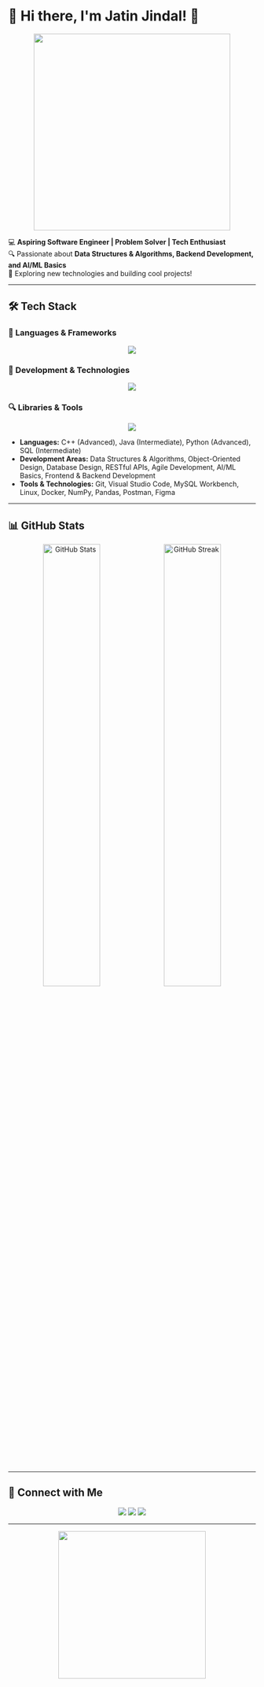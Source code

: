 # 🚀 Hi there, I'm Jatin Jindal! 👋  

<p align="center">
  <img src="https://media.giphy.com/media/qgQUggAC3Pfv687qPC/giphy.gif" width="400px">
</p>

💻 **Aspiring Software Engineer | Problem Solver | Tech Enthusiast**  
🔍 Passionate about **Data Structures & Algorithms, Backend Development, and AI/ML Basics**  
📌 Exploring new technologies and building cool projects!  

---

## 🛠 Tech Stack  
### 🚀 Languages & Frameworks  
<p align="center">
  <img src="https://skillicons.dev/icons?i=cpp,java,python,html,css,javascript,sql" />
</p>

### 🔧 Development & Technologies  
<p align="center">
  <img src="https://skillicons.dev/icons?i=git,linux,docker,vscode,github,postman,figma,bootstrap,mysql" />
</p>

### 🔍 Libraries & Tools  
<p align="center">
  <img src="https://skillicons.dev/icons?i=numpy,pandas" />
</p>

- **Languages:** C++ (Advanced), Java (Intermediate), Python (Advanced), SQL (Intermediate)  
- **Development Areas:** Data Structures & Algorithms, Object-Oriented Design, Database Design, RESTful APIs, Agile Development, AI/ML Basics, Frontend & Backend Development  
- **Tools & Technologies:** Git, Visual Studio Code, MySQL Workbench, Linux, Docker, NumPy, Pandas, Postman, Figma  

---

## 📊 GitHub Stats  
<p align="center">
  <img src="https://github-readme-stats.vercel.app/api?username=jatinjindall&show_icons=true&theme=radical" width="48%" alt="GitHub Stats">
  <img src="https://github-readme-streak-stats.herokuapp.com/?user=jatinjindall&theme=radical" width="48%" alt="GitHub Streak">
</p>

---

## 🔗 Connect with Me  
<p align="center">
  <a href="mailto:jjindal_be23@thapar.edu"><img src="https://img.shields.io/badge/Email-D14836?style=for-the-badge&logo=gmail&logoColor=white"></a>
  <a href="https://www.linkedin.com/in/jatinjindal54/"><img src="https://img.shields.io/badge/LinkedIn-0077B5?style=for-the-badge&logo=linkedin&logoColor=white"></a>
  <a href="https://github.com/jatinjindall"><img src="https://img.shields.io/badge/GitHub-100000?style=for-the-badge&logo=github&logoColor=white"></a>
</p>

---

<p align="center"> 
  <img src="https://media.giphy.com/media/jpVnC65DmYeyRL4LHS/giphy.gif" width="300px"> 
</p>
